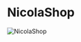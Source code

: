 # NicolaShop

![NicolaShop](https://github.com/nic00la1/NicolaShop/assets/99048749/39244eeb-1435-4e76-8c41-980dd138c97a)
